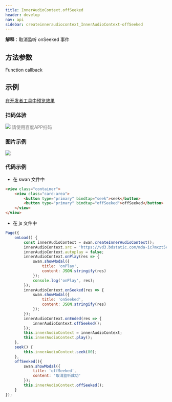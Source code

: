 ```yaml
---
title: InnerAudioContext.offSeeked
header: develop
nav: api
sidebar: createinneraudiocontext_InnerAudioContext-offSeeked
---
```






**解释**：取消监听 onSeeked 事件

 
 ## 方法参数
Function callback

## 示例

<a href="swanide://fragment/77a60057c2f8ea51da62c108e5161b161574735681765" title="在开发者工具中预览效果" target="_self">在开发者工具中预览效果</a>

### 扫码体验

<div class='scan-code-container'>
    <img src="https://b.bdstatic.com/miniapp/assets/images/doc_demo/fragment_InnerAudioContextOffSeeked.png" class="demo-qrcode-image" />
    <font color=#777 12px>请使用百度APP扫码</font>
</div>

### 图片示例 


<div class="m-doc-custom-examples">
    <div class="m-doc-custom-examples-correct">
        <img src="https://b.bdstatic.com/miniapp/image/InnerAudioContextOffSeeked.gif">
    </div>
    <div class="m-doc-custom-examples-correct">
        <img src=" ">
    </div>
    <div class="m-doc-custom-examples-correct">
        <img src=" ">
    </div>     
</div>

### 代码示例 



* 在 swan 文件中

```html
<view class="container">
    <view class="card-area">
        <button type="primary" bindtap="seek">seek</button>
        <button type="primary" bindtap="offSeeked">offSeeked</button>
    </view>
</view>
```

* 在 js 文件中

```js
Page({
    onLoad() {
        const innerAudioContext = swan.createInnerAudioContext();
        innerAudioContext.src = 'https://vd3.bdstatic.com/mda-ic7mxzt5cvz6f4y5/mda-ic7mxzt5cvz6f4y5.mp3';
        innerAudioContext.autoplay = false;
        innerAudioContext.onPlay(res => {
            swan.showModal({
                title: 'onPlay',
                content: JSON.stringify(res)
            });
            console.log('onPlay', res);
        });
        innerAudioContext.onSeeked(res => {
            swan.showModal({
                title: 'onSeeked',
                content: JSON.stringify(res)
            });
        });
        innerAudioContext.onEnded(res => {
            innerAudioContext.offSeeked();
        });
        this.innerAudioContext = innerAudioContext;
        this.innerAudioContext.play();
    },
    seek() {
        this.innerAudioContext.seek(80);
    },
    offSeeked(){
        swan.showModal({
            title: 'offSeeked',
            content: '取消监听成功'
        });
        this.innerAudioContext.offSeeked();
    }
});
```
